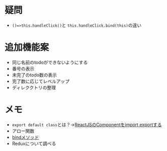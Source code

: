 # 疑問
* `()=>this.handleClick()`と `this.handleClick.bind(this)`の違い



# 追加機能案
* 同じ名前のtodoができないようにする
* 番号の表示
* 未完了のtodo数の表示
* 完了数に応じてレベルアップ
* ディレククトリの整理

# メモ
* `export default class`とは？→[ReactJSのComponentをimport,exportする](http://qiita.com/HIGAX/items/28f3bec814928b7395da)
* アロー関数
* [bindメソッド](http://js.studio-kingdom.com/javascript/function/bind)
* Reduxについて調べる
